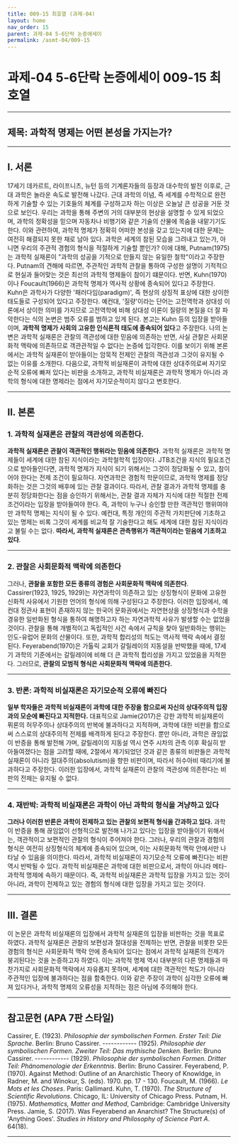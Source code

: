 ```yaml
---
title: 009-15 최호열 (과제-04)
layout: home
nav_order: 15
parent: 과제-04 5-6단락 논증에세이
permalink: /asmt-04/009-15
---
```


# 과제-04 5-6단락 논증에세이 009-15 최호열 

---

## 제목: 과학적 명제는 어떤 본성을 가지는가?

---

## I. 서론

17세기 데카르트, 라이프니츠, 뉴턴 등의 기계론자들의 등장과 대수학의 발전 이후로, 근대 과학은 놀라운 속도로 발전해 나갔다. 근대 과학의 이념, 즉 세계를 수학적으로 완전하게 기술할 수 있는 기호들의 체계를 구성하고자 하는 이상은 오늘날 큰 성공을 거둔 것으로 보인다. 우리는 과학을 통해 주변의 거의 대부분의 현상을 설명할 수 있게 되었으며, 과학의 정확성을 믿으며 자동차나 비행기와 같은 기술의 산물에 목숨을 내맡기기도 한다. 이와 관련하여, 과학적 명제가 정확히 어떠한 본성을 갖고 있는지에 대한 문제는 여전히 해결되지 못한 채로 남아 있다. 과학은 세계의 참된 모습을 그려내고 있는가, 아니면 우리의 주관적 경험의 형식을 적절하게 기술할 뿐인가? 이에 대해, Putnam(1975)는 과학적 실재론이 "과학의 성공을 기적으로 만들지 않는 유일한 철학"이라고 주장한다. Putnam의 견해에 따르면, 주관적인 과학적 관찰을 통하여 구성한 설명이 기적적으로 현실과 들어맞는 것은 최선의 과학적 명제들이 참이기 떄문이다. 반면, Kuhn(1970)이나 Foucault(1966)은 과학적 명제가 역사적 상황에 종속되어 있다고 주장한다. Kuhn은 과학사가 다양한 '패러다임(paradigm)', 즉 현상의 상징적 표상에 대한 상이한 태도들로 구성되어 있다고 주장한다. 예컨대, '질량'이라는 단어는 고전역학과 상대성 이론에서 상이한 의미를 가지므로 고전역학에 비해 상대성 이론이 질량의 본질을 더 잘 파악한다는 식의 논변은 범주 오류를 범하고 있게 된다. 본고는 Kuhn 등의 입장을 받아들이며, **과학적 명제가 사회의 고유한 인식론적 태도에 종속되어 있다**고 주장한다. 나의 논변은 과학적 실재론은 관찰의 객관성에 대한 믿음에 의존하는 반면, 사실 관찰은 사회문화적 맥락에 의존하므로 객관관적일 수 없다는 논증에 입각한다.  이를 보이기 위해 본론에서는 과학적 실재론이 받아들이는 암묵적 전제인 관찰의 객관성과 그것이 유지될 수 없는 이유를 소개한다. 다음으로, 과학적 비실재론이 과학에 대한 상대주의로써 자기모순적 오류에 빠져 있다는 비판을 소개하고, 과학적 비실재론은 과학적 명제가 아니라 과학의 형식에 대한 명제라는 점에서 자기모순적이지 않다고 변호한다. 

---

## II. 본론

### 1. 과학적 실재론은 관찰의 객관성에 의존한다. 

**과학적 실재론은 관찰이 객관적인 행위라는 믿음에 의존한다**. 과학적 실재론은 과학적 명제들이 세계에 대한 참된 지식이라는 과학철학적 입장이다. JTB조건을 지식의 필요조건으로 받아들인다면, 과학적 명제가 지식이 되기 위해서는 그것이 정당화될 수 있고, 참이어야 한다는 전제 조건이 필요하다. 자연과학은 경험적 학문이므로, 과학적 명제를 정당화하는 것은 그것의 배후에 있는 관찰 결과이다. 따라서, 관찰 결과가 과학적 명제를 충분히 정당화한다는 점을 승인하기 위해서는, 관찰 결과 자체가 지식에 대한 적절한 전제 조건이라는 입장을 받아들여야 한다. 즉, 과학이 누구나 승인할 만한 객관적인 행위여야만 과학적 명제는 지식이 될 수 있다. 예컨대, 특정 개인의 주관적 가치판단에 기초하고 있는 명제는 비록 그것이 세계를 비교적 잘 기술한다고 해도 세계에 대한 참된 지식이라고 불릴 수는 없다. **따라서, 과학적 실재론은 관측행위가 객관적이라는 믿음에 기초하고 있다**. 

---

### 2. 관찰은 사회문화적 맥락에 의존한다

그러나, **관찰을 포함한 모든 종류의 경험은 사회문화적 맥락에 의존한다**. Cassirer(1923, 1925, 1929)는 자연과학이 의존하고 있는 상징형식이 문화에 고유한 신화적 사유에서 기원한 언어의 형식에 의해 구성된다고 주장한다. 이러한 입장에서, 예컨대 정관사 표현이 존재하지 않는 한국어 문화권에서는 자연현상을 상징형식과 수학을 경유한 일반화된 형식을 통하여 해명하고자 하는 자연과학적 사유가 발생할 수는 없었을 것이다. 관찰을 통해 개별적이고 독립적인 사건 속에서 규칙을 찾아 일반화하는 행위는 인도-유럽어 문화의 산물이다. 또한, 과학적 합리성의 척도는 역사적 맥락 속에서 결정된다. Feyerabend(1970)은 가톨릭 교회가 갈릴레이의 지동설을 반박했을 때에, 17세기 과학의 기준에서는 갈릴레이에 비해 더 큰 과학적 합리성을 가지고 있었음을 지적한다. 그러므로, **관찰의 모범적 형식은 사회문화적 맥락에 의존한다.**

---

### 3. 반론: 과학적 비실재론은 자기모순적 오류에 빠진다

**일부 학자들은 과학적 비실재론이 과학에 대한 주장을 함으로써 자신의 상대주의적 입장과의 모순에 빠진다고 지적한다.** 대표적으로 Jamie(2017)은 강한 과학적 비실재론이 퓌론의 허무주의나 상대주의의 반복에 불과하다고 지적하며, 과학에 대한 비판을 함으로써 스스로의 상대주의적 전제를 배격하게 된다고 주장한다. 뿐만 아니라, 과학은 끊임없이 반증을 통해 발전해 가며, 갈릴레이의 지동설 역시 연주 시차의 관측 이후 확실히 받아들여졌다는 점을 고려할 때에, 2절에서 제기되었던 것과 같은 종류의 비판들은 과학적 실재론이 아니라 절대주의(absolutism)을 향한 비판이며, 따라서 허수아비 때리기에 불과하다고 주장한다. 이러한 입장에서, 과학적 실재론이 관찰의 객관성에 의존한다는 비판의 전제는 유지될 수 없다. 

---

### 4. 재반박: 과학적 비실재론은 과학이 아닌 과학의 형식을 겨냥하고 있다

**그러나 이러한 반론은 과학이 전제하고 있는 관찰의 보편적 형식을 간과하고 있다.** 과학이 반증을 통해 끊임없이 선형적으로 발전해 나가고 있다는 입장을 받아들이기 위해서는, 객관적이고 보편적인 관찰의 형식이 주어져야 한다. 그러나, 우리의 관찰과 경험의 형식은 여전히 상징형식의 체계에 종속되어 있으며, 이는 사회문화적 맥락 안에서만 나타날 수 있음을 의미한다. 따라서, 과학적 비실재론이 자기모순적 오류에 빠진다는 비판 역시 반박될 수 있다. 과학적 비실재론은 과학에 대한 비판으로서, 과학이 아니라 메타-과학적 명제에 속하기 때문이다. 즉, 과학적 비실재론은 과학적 입장을 가지고 있는 것이 아니라, 과학이 전제하고 있는 경험의 형식에 대한 입장을 가지고 있는 것이다. 

---

## III. 결론 

이 논문은 과학적 비실재론의 입장에서 과학적 실재론의 입장을 비판하는 것을 목표로 하였다. 과학적 실재론은 관찰의 보편성과 절대성을 전제하는 반면, 관찰을 비롯한 모든 경험의 형식은 사회문화적 맥락 안에 종속되어 있다는 점에서 과학적 실재론의 전제가 붕괴된다는 것을 논증하고자 하였다. 이는 과학적 명제 역시 대부분의 다른 명제들과 마찬가지로 사회문화적 맥락에서 자유롭지 못하며, 세계에 대한 객관적인 척도가 아니라 주관적인 입장에 불과하다는 점을 함축한다. 이와 같은 주장이 과학이 심각한 오류에 빠져 있다거나, 과학적 명제의 오류성을 지적하는 점은 아님에 주의해야 한다. 

---

## 참고문헌 (APA 7판 스타일)

Cassirer, E. (1923). *Philosophie der symbolischen Formen. Erster Teil: Die Sprache*. Berlin: Bruno Cassirer. 
------------ (1925). *Philosophie der symbolischen Formen. Zweiter Teil: Das mythische Denken.* Berlin: Bruno Cassirer. 
------------ (1929). _Philosophie der symbolischen Formen. Dritter Teil: Phänomenologie der Erkenntnis_. Berlin: Bruno Cassirer. 
Feyerabend, P. (1970). Against Method: Outline of an Anarchistic Theory of Knowldge, in Radner, M. and Winokur, S. (eds). 1970. pp. 17 - 130. 
Foucault, M. (1966). *Le Mots et les Choses*. Paris: Gallimard. 
Kuhn, T. (1970). *The Structure of Scientific Revolutions*. Chicago, IL: University of Chicago Press.
Putnam, H. (1975). *Mathematics, Matter and Method*, Cambridge: Cambridge University Press.
Jamie, S. (2017). Was Feyerabend an Anarchist? The Structure(s) of 'Anything Goes'. _Studies in History and Philosophy of Science Part A_. 64(18).


---

[^dilemma]: **딜레마 구체화 관련 참고** - 과학적 명제가 당대의 사회문화적 맥락에 속해 있다는 명제가 받아들여지는 경우, **사실판단과 가치판단 사이의 경계가 흐릿해질 것이다.** 사실판단과 가치판단 사이의 경계선은 판단 근거가 주관적인지, 객관적인지에 따라 달랐다. 그러나, 자연과학의 명제 역시 완전한 객관성을 갖지 못한다면, 가장 엄격한 의미에서의 사실판단은 아무것도 없다는 결론에 이르게 된다. 그러나 사실판단과 가치판단 사이의 경계가 모호하다는 입장은 그 자체로 문제가 있어 보인다. 예를 들어, 의사가 환자에게 1년 안에 죽을 거라고 말하는 것은 아무도 비난하지 않겠지만, 친구에게 못생겼다고 말하는 것은 엄청난 결례로써 받아들여질 것이다. 1년 안에 죽는 것이 못생긴 것보다 훨씬 바람직하지 못한 일임에도 불구하고 말이다. 따라서, 과학적 명제의 역사성을 받아들인 이후에도 과학적 명제과 가치판단 사이의 차이를 정초하기 위한 작업은 여전히 남아 있다고 할 것이다. 
